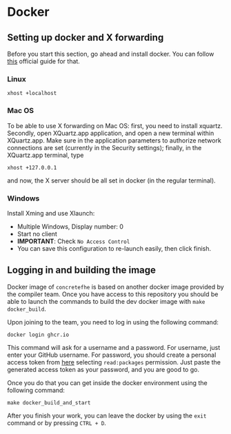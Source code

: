 # Docker

## Setting up docker and X forwarding

Before you start this section, go ahead and install docker. You can follow [this](https://docs.docker.com/engine/install/) official guide for that.

### Linux

```console
xhost +localhost
```

### Mac OS

To be able to use X forwarding on Mac OS: first, you need to install xquartz. Secondly, open XQuartz.app application, and open a new terminal within XQuartz.app. Make sure in the application parameters to authorize network connections are set (currently in the Security settings); finally, in the XQuartz.app terminal, type

```console
xhost +127.0.0.1
```

and now, the X server should be all set in docker (in the regular terminal).

### Windows

Install Xming and use Xlaunch:
- Multiple Windows, Display number: 0
- Start no client
- **IMPORTANT**: Check `No Access Control`
- You can save this configuration to re-launch easily, then click finish.

## Logging in and building the image

Docker image of `concretefhe` is based on another docker image provided by the compiler team. Once you have access to this repository you should be able to launch the commands to build the dev docker image with `make docker_build`.

Upon joining to the team, you need to log in using the following command:

```shell
docker login ghcr.io
```

This command will ask for a username and a password. For username, just enter your GitHub username. For password, you should create a personal access token from [here](https://github.com/settings/tokens) selecting `read:packages` permission. Just paste the generated access token as your password, and you are good to go.

Once you do that you can get inside the docker environment using the following command:

```shell
make docker_build_and_start
```

After you finish your work, you can leave the docker by using the `exit` command or by pressing `CTRL + D`.
